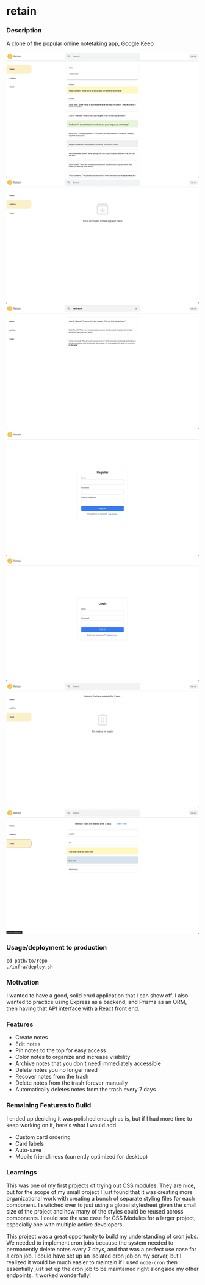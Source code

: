 # retain

### Description

A clone of the popular online notetaking app, Google Keep

![Home](./README-assets/home.webp)
![Archived](./README-assets/archived.webp)
![Search](./README-assets/search.webp)
![Register](./README-assets/register.webp)
![Login](./README-assets/login.webp)
![Blank Trash](./README-assets/blank-trash.webp)
![Trash](./README-assets/trash.webp)

### Usage/deployment to production

```
cd path/to/repo
./infra/deploy.sh
```

### Motivation

I wanted to have a good, solid crud application that I can show off. I also wanted to practice using Express as a backend, and Prisma as an ORM, then having that API interface with a React front end.

### Features

- Create notes
- Edit notes
- Pin notes to the top for easy access
- Color notes to organize and increase visibility
- Archive notes that you don't need immediately accessible
- Delete notes you no longer need
- Recover notes from the trash
- Delete notes from the trash forever manually
- Automatically deletes notes from the trash every 7 days

### Remaining Features to Build

I ended up deciding it was polished enough as is, but if I had more time to keep working on it, here's what I would add.

- Custom card ordering
- Card labels
- Auto-save
- Mobile friendliness (currently optimized for desktop)

### Learnings

This was one of my first projects of trying out CSS modules. They are nice, but for the scope of my small project I just found that it was creating more organizational work with creating a bunch of separate styling files for each component. I switched over to just using a global stylesheet given the small size of the project and how many of the styles could be reused across components. I could see the use case for CSS Modules for a larger project, especially one with multiple active developers.

This project was a great opportunity to build my understanding of cron jobs. We needed to implement cron jobs because the system needed to permanently delete notes every 7 days, and that was a perfect use case for a cron job. I could have set up an isolated cron job on my server, but I realized it would be much easier to maintain if I used `node-cron` then essentially just set up the cron job to be maintained right alongside my other endpoints. It worked wonderfully!
